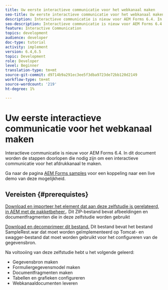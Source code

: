 ```yaml
---
title: Uw eerste interactieve communicatie voor het webkanaal maken
seo-title: Uw eerste interactieve communicatie voor het webkanaal maken
description: Interactieve communicatie is nieuw voor AEM Forms 6.4. In dit document worden de stappen doorlopen die nodig zijn om een interactieve communicatie voor het webkanaal te maken.
seo-description: Interactieve communicatie is nieuw voor AEM Forms 6.4. In dit document worden de stappen doorlopen die nodig zijn om een interactieve communicatie voor het webkanaal te maken.
feature: Interactive Communication
topics: development
audience: developer
doc-type: tutorial
activity: implement
version: 6.4,6.5
topic: Development
role: Developer
level: Beginner
translation-type: tm+mt
source-git-commit: d9714b9a291ec3ee5f3dba9723de72bb120d2149
workflow-type: tm+mt
source-wordcount: '219'
ht-degree: 1%

---
```



# Uw eerste interactieve communicatie voor het webkanaal maken

Interactieve communicatie is nieuw voor AEM Forms 6.4. In dit document worden de stappen doorlopen die nodig zijn om een interactieve communicatie voor het afdrukkanaal te maken.

Ga naar de pagina [AEM Forms samples](https://forms.enablementadobe.com/content/samples/samples.html?query=0) voor een koppeling naar een live demo van deze mogelijkheid.

## Vereisten {#prerequistes}

[Download en importeer het element dat aan deze zelfstudie is gerelateerd, in AEM met de pakketbeheer.](assets/gettingstartedassets.zip). Dit ZIP-bestand bevat afbeeldingen en documentfragmenten die in deze zelfstudie worden gebruikt

[Download en decomprimeer dit bestand.](assets/warfileandswaggerfile.zip) Dit bestand bevat het bestand SampleRest.war dat moet worden geïmplementeerd op Tomcat- en swagger-bestand dat moet worden gebruikt voor het configureren van de gegevensbron.

Na voltooiing van deze zelfstudie hebt u het volgende geleerd:

* Gegevensbron maken
* Formuliergegevensmodel maken
* Documentfragmenten maken
* Tabellen en grafieken configureren
* Webkanaaldocumenten leveren




